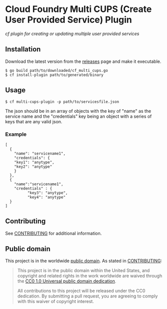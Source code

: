 # Cloud Foundry Multi CUPS (Create User Provided Service) Plugin

*cf plugin for creating or updating multiple user provided services*

## Installation

Download the latest version from the [releases][releases] page and make it executable.

```
$ go build path/to/downloaded/cf_multi_cups.go
$ cf install-plugin path/to/generated/binary
```

[releases]: https://github.com/18f/releases

## Usage

```
$ cf multi-cups-plugin -p path/to/servicesfile.json
```

The json should be in an array of objects with the key of "name" as the service name and the "credentials" key being an object with a series of keys that are any valid json.

### Example
```
[
  {
    "name": "servicename1",
    "credentials": {
  	"key1": "anytype",
  	"key2": "anytype"
  	}
  },
  {
    "name":"servicename1",
    "credentials" : {
          "key3": "anytype",
          "key4": "anytype"
  }
]
```

## Contributing

See [CONTRIBUTING](CONTRIBUTING.md) for additional information.

## Public domain
This project is in the worldwide [public domain](LICENSE.md). As stated in [CONTRIBUTING](CONTRIBUTING.md):

> This project is in the public domain within the United States, and copyright and related rights in the work worldwide are waived through the [CC0 1.0 Universal public domain dedication](https://creativecommons.org/publicdomain/zero/1.0/).
>
> All contributions to this project will be released under the CC0 dedication. By submitting a pull request, you are agreeing to comply with this waiver of copyright interest.
